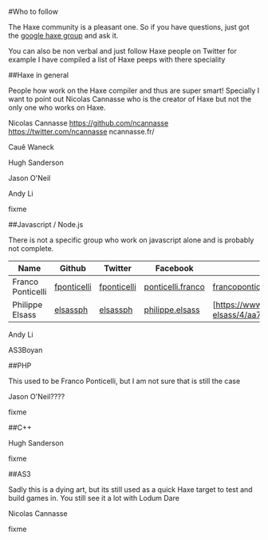 #Who to follow

The Haxe community is a pleasant one.
So if you have questions, just got the [google haxe group](https://groups.google.com/forum/#!topic/haxelang/) and ask it.

You can also be non verbal and just follow Haxe people on Twitter for example
I have compiled a list of Haxe peeps with there speciality 


##Haxe in general

People how work on the Haxe compiler and thus are super smart!
Specially I want to point out Nicolas Cannasse who is the creator of Haxe but not the only one who works on Haxe.


Nicolas Cannasse
https://github.com/ncannasse
https://twitter.com/ncannasse
ncannasse.fr/



Cauê Waneck


Hugh Sanderson


Jason O'Neil

Andy Li



fixme




##Javascript / Node.js

There is not a specific group who work on javascript alone and is probably not complete.

| Name | Github | Twitter | Facebook | LinkedIn | Blog | 
|-------|------|-----------|---- | -------------|-------|
| Franco Ponticelli | [fponticelli](https://github.com/fponticelli) | [fponticelli](https://twitter.com/fponticelli) | [ponticelli.franco](https://www.facebook.com/ponticelli.franco) | [francoponticelli](https://www.linkedin.com/in/francoponticelli) | [http://www.weblob.net/](http://www.weblob.net/)|
| Philippe Elsass | [elsassph](https://github.com/elsassph) | [elsassph](https://twitter.com/elsassph) | [philippe.elsass](https://www.facebook.com/philippe.elsass) | [https://www.linkedin.com/pub/philippe-elsass/4/aa7/4ab]() | [http://philippe.elsass.me/](http://philippe.elsass.me/)|

Andy Li

AS3Boyan




##PHP

This used to be Franco Ponticelli, but I am not sure that is still the case


Jason O'Neil????

fixme

##C++

Hugh Sanderson

fixme

##AS3

Sadly this is a dying art, but its still used as a quick Haxe target to test and build games in.
You still see it a lot with Lodum Dare

Nicolas Cannasse

fixme
